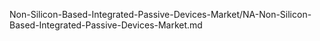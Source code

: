 


Non-Silicon-Based-Integrated-Passive-Devices-Market/NA-Non-Silicon-Based-Integrated-Passive-Devices-Market.md
